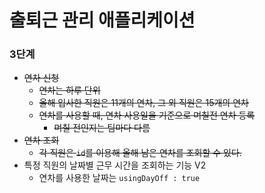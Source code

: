 # 출퇴근 관리 애플리케이션
### 3단계
- ~~연차 신청~~
    - ~~연차는 하루 단위~~
    - ~~올해 입사한 직원은 11개의 연차, 그 외 직원은 15개의 연차~~
    - ~~연차를 사용할 때, 연차 사용일을 기준으로 며칠전 연차 등록~~
      - ~~며칠 전인지는 팀마다 다름~~
- ~~연차 조회~~
  - ~~각 직원은 `id`를 이용해 올해 남은 연차를 조회할 수 있다.~~
- 특정 직원의 날짜별 근무 시간을 조회하는 기능 V2
  - 연차를 사용한 날짜는 `usingDayOff : true`